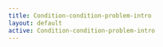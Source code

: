 ```yaml
---
title: Condition-condition-problem-intro
layout: default
active: Condition-condition-problem-intro
---
```


